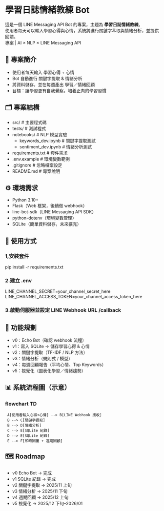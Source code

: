 # 學習日誌情緒教練 Bot

這是一個 LINE Messaging API Bot 的專案，主題為 **學習日誌情緒教練**。  
使用者每天可以輸入學習心得與心情，系統將進行關鍵字萃取與情緒分析，並提供回饋。  
專案 | AI × NLP × LINE Messaging API


## 📌 專案簡介
- 使用者每天輸入 學習心得 + 心情
- Bot 自動進行 關鍵字提取 & 情緒分析
- 將資料儲存，並在每週產出 學習／情緒回顧
- 目標：讓學習更有自我覺察，培養正向的學習習慣


## 🗂️ 專案結構
- src/              # 主要程式碼
- tests/            # 測試程式
- notebooks/        # NLP 模型實驗
  - keywords_dev.ipynb   # 關鍵字提取測試
  - sentiment_dev.ipynb  # 情緒分析測試
- requirements.txt  # 套件需求
- .env.example      # 環境變數範例
- .gitignore        # 忽略檔案設定
- README.md         # 專案說明


## ⚙️ 環境需求
- Python 3.10+
- Flask（Web 框架，後續做 webhook）
- line-bot-sdk（LINE Messaging API SDK）
- python-dotenv（環境變數管理）
- SQLite（簡單資料儲存，未來擴充）


## 🚀 使用方式
### 1,安裝套件
pip install -r requirements.txt

### 2.建立 .env
LINE_CHANNEL_SECRET=your_channel_secret_here  
LINE_CHANNEL_ACCESS_TOKEN=your_channel_access_token_here

### 3.啟動伺服器並設定 LINE Webhook URL /callback


## 🧩 功能規劃
- v0：Echo Bot（確認 webhook 流程）
- v1：寫入 SQLite → 儲存學習心得 & 心情
- v2：關鍵字提取（TF-IDF / NLP 方法）
- v3：情緒分析（規則式 / 模型）
- v4：每週回顧報告（平均心情、Top Keywords）
- v5：視覺化（圖表化學習／情緒趨勢）


## 📊 系統流程圖（示意）
### flowchart TD
     A[使用者輸入心得+心情] --> B[LINE Webhook 接收]
     B --> C[關鍵字提取]
     B --> D[情緒分析]
     C --> E[SQLite 紀錄]
     D --> E[SQLite 紀錄]
     E --> F[即時回覆 + 週期回顧]

    
 ## 🗺️ Roadmap
 ###    
- v0 Echo Bot → 完成
- v1 SQLite 紀錄 → 完成
- v2 關鍵字提取 → 2025/11 上旬
- v3 情緒分析 → 2025/11 下旬
- v4 週期回顧 → 2025/12 上旬
- v5 視覺化 → 2025/12 下旬–2026/01



